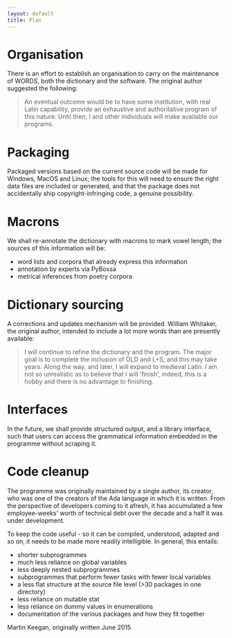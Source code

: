 ```yaml
---
layout: default
title: Plan
---
```


Organisation
============

There is an effort to establish an organisation to carry on the maintenance
of WORDS, both the dictionary and the software. The original author
suggested the following:


> An eventual outcome would be to have some institution, with real Latin
> capability, provide an exhaustive and authoritative program of this
> nature.  Until then, I and other individuals will make available our
> programs.


Packaging
=========

Packaged versions based on the current source code will be made for
Windows, MacOS and Linux; the tools for this will need to ensure the
right data files are included or generated, and that the package does
not accidentally ship copyright-infringing code, a genuine possibility.

Macrons
=======

We shall re-annotate the dictionary with macrons to mark vowel length; the
sources of this information will be:

* word lists and corpora that already express this information
* annotation by experts via PyBossa
* metrical inferences from poetry corpora

Dictionary sourcing
===================

A corrections and updates mechanism will be provided. William Whitaker, the
original author, intended to include a lot more words than are presently
available:

> I will continue to refine the dictionary and the program.  The major goal
> is to complete the inclusion of OLD and L+S, and this may take years.
> Along the way, and later, I will expand to medieval Latin.  I am not so
> unrealistic as to believe that I will 'finish', indeed, this is a hobby
> and there is no advantage to finishing.

Interfaces
==========

In the future, we shall provide structured output, and a library interface,
such that users can access the grammatical information embedded in the
programme without scraping it.

Code cleanup
============

The programme was originally maintained by a single author, its creator, who
was one of the creators of the Ada language in which it is written. From
the perspective of developers coming to it afresh, it has accumulated a
few employee-weeks' worth of technical debt over the decade and a half it
was under development.

To keep the code useful - so it can be compiled, understood, adapted and so
on, it needs to be made more readily intelligible. In general, this entails:

* shorter subprogrammes
* much less reliance on global variables
* less deeply nested subprogrammes
* subprogrammes that perform fewer tasks with fewer local variables
* a less flat structure at the source file level (>30 packages in one directory)
* less reliance on mutable stat
* less reliance on dummy values in enumerations
* documentation of the various packages and how they fit together


Martin Keegan, originally written June 2015
